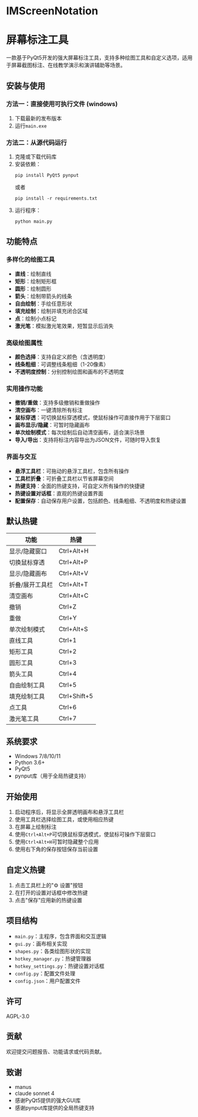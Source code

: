 # IMScreenNotation
# 屏幕标注工具

一款基于PyQt5开发的强大屏幕标注工具，支持多种绘图工具和自定义选项，适用于屏幕截图标注、在线教学演示和演讲辅助等场景。

## 安装与使用

### 方法一：直接使用可执行文件 (windows)

1. 下载最新的发布版本
2. 运行`main.exe`

### 方法二：从源代码运行

1. 克隆或下载代码库
2. 安装依赖：
   ```
   pip install PyQt5 pynput
   ```
   或者
   ```
   pip install -r requirements.txt
   ```
3. 运行程序：
   ```
   python main.py
   ```

## 功能特点

### 多样化的绘图工具
- **直线**：绘制直线
- **矩形**：绘制矩形框
- **圆形**：绘制圆形
- **箭头**：绘制带箭头的线条
- **自由绘制**：手绘任意形状
- **填充绘制**：绘制并填充闭合区域
- **点**：绘制小点标记
- **激光笔**：模拟激光笔效果，短暂显示后消失

### 高级绘图属性
- **颜色选择**：支持自定义颜色（含透明度）
- **线条粗细**：可调整线条粗细（1-20像素）
- **不透明度控制**：分别控制绘图和画布的不透明度

### 实用操作功能
- **撤销/重做**：支持多级撤销和重做操作
- **清空画布**：一键清除所有标注
- **鼠标穿透**：可切换鼠标穿透模式，使鼠标操作可直接作用于下层窗口
- **画布显示/隐藏**：可暂时隐藏画布
- **单次绘制模式**：每次绘制后自动清空画布，适合演示场景
- **导入/导出**：支持将标注内容导出为JSON文件，可随时导入恢复

### 界面与交互
- **悬浮工具栏**：可拖动的悬浮工具栏，包含所有操作
- **工具栏折叠**：可折叠工具栏以节省屏幕空间
- **热键支持**：全面的热键支持，可自定义所有操作的快捷键
- **热键设置对话框**：直观的热键设置界面
- **配置保存**：自动保存用户设置，包括颜色、线条粗细、不透明度和热键设置

## 默认热键

| 功能 | 热键 |
|-----|-----|
| 显示/隐藏窗口 | Ctrl+Alt+H |
| 切换鼠标穿透 | Ctrl+Alt+P |
| 显示/隐藏画布 | Ctrl+Alt+V |
| 折叠/展开工具栏 | Ctrl+Alt+T |
| 清空画布 | Ctrl+Alt+C |
| 撤销 | Ctrl+Z |
| 重做 | Ctrl+Y |
| 单次绘制模式 | Ctrl+Alt+S |
| 直线工具 | Ctrl+1 |
| 矩形工具 | Ctrl+2 |
| 圆形工具 | Ctrl+3 |
| 箭头工具 | Ctrl+4 |
| 自由绘制工具 | Ctrl+5 |
| 填充绘制工具 | Ctrl+Shift+5 |
| 点工具 | Ctrl+6 |
| 激光笔工具 | Ctrl+7 |

## 系统要求

- Windows 7/8/10/11
- Python 3.6+
- PyQt5
- pynput库（用于全局热键支持）

## 开始使用

1. 启动程序后，将显示全屏透明画布和悬浮工具栏
2. 使用工具栏选择绘图工具，或使用相应热键
3. 在屏幕上绘制标注
4. 使用`Ctrl+Alt+P`可切换鼠标穿透模式，使鼠标可操作下层窗口
5. 使用`Ctrl+Alt+H`可暂时隐藏整个应用
6. 使用右下角的保存按钮保存当前设置

## 自定义热键

1. 点击工具栏上的"⚙️ 设置"按钮
2. 在打开的设置对话框中修改热键
3. 点击"保存"应用新的热键设置

## 项目结构

- `main.py`：主程序，包含界面和交互逻辑
- `gui.py`：画布相关实现
- `shapes.py`：各类绘图形状的实现
- `hotkey_manager.py`：热键管理器
- `hotkey_settings.py`：热键设置对话框
- `config.py`：配置文件处理
- `config.json`：用户配置文件

## 许可

AGPL-3.0

## 贡献

欢迎提交问题报告、功能请求或代码贡献。

## 致谢
- manus
- claude sonnet 4
- 感谢PyQt5提供的强大GUI库
- 感谢pynput库提供的全局热键支持
